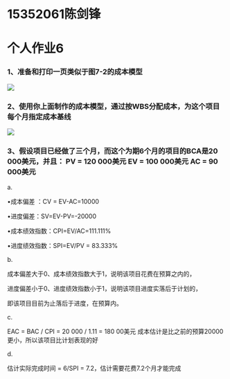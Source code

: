 # 15352061陈剑锋
# 个人作业6

### 1、准备和打印一页类似于图7-2的成本模型

![](https://github.com/ChanKimFung/IT-homework/blob/master/pic/hw7-1.jpg)

### 2、使用你上面制作的成本模型，通过按WBS分配成本，为这个项目每个月指定成本基线

![](https://github.com/ChanKimFung/IT-homework/blob/master/pic/hw7-2.jpg)

### 3、假设项目已经做了三个月，而这个为期6个月的项目的BCA是20 000美元，并且： PV = 120 000美元 EV = 100 000美元 AC = 90 000美元

a.


•成本偏差 ：CV = EV-AC=10000


•进度偏差：SV=EV-PV=-20000


•成本绩效指数：CPI=EV/AC=111.111%


•进度绩效指数：SPI=EV/PV = 83.333%



b.

成本偏差大于0、成本绩效指数大于1，说明该项目花费在预算之内的，

进度偏差小于0、进度绩效指数小于1，说明该项目进度实落后于计划的，

即该项目目前为止落后于进度，在预算内。

c.

EAC = BAC / CPI = 20 000 / 1.11 = 180 00美元 成本估计是比之前的预算20000更小，所以该项目比计划表现的好

d.

估计实际完成时间 = 6/SPI = 7.2，估计需要花费7.2个月才能完成
